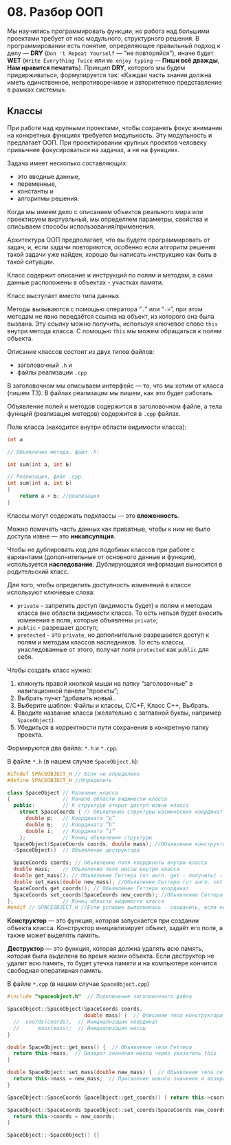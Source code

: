 # 08. Разбор ООП

Мы научились программировать функции, но работа над большими проектами требует от нас модульного, структурного решения. В программировании есть понятие, определяющее правильный подход к делу — **DRY** (`Don 't Repeat Yourself` — ”не повторяйся”), иначе будет **WET** (`Write Everything Twice` или `We enjoy typing` — **Пиши всё дважды**, **Нам нравится печатать**). Принцип **DRY**, которого мы будем придерживаться, формулируется так: «Каждая часть знания должна иметь единственное, непротиворечивое и авторитетное представление в рамках системы».

## Классы

При работе над крупными проектами, чтобы сохранять фокус внимания на конкретных функциях требуется модульность. Эту модульность и предлагает ООП. При проектировании крупных проектов человеку привычнее фокусироваться на задачах, а не на функциях.

Задача имеет несколько составляющих:

+ это вводные данные,
+ переменные,
+ константы и
+ алгоритмы решения.

Когда мы имеем дело с описанием объектов реального мира или проектируем виртуальный, мы определяем параметры, свойства и описываем способы использования/применения.

Архитектура ООП предполагает, что вы будете программировать от задач, и, если задачи повторяются, особенно если алгоритм решения такой задачи уже найден, хорошо бы написать инструкцию как быть в такой ситуации.

Класс содержит описание и инструкций по полям и методам, а сами данные расположены в объектах - участках памяти.

Класс выступает вместо типа данных.

Методы вызываются с помощью оператора ”`.`” или “`->`”, при этом методам не явно передаётся ссылка на объект, из которого она была вызвана. Эту ссылку можно получить, используя ключевое слово `this` внутри метода класса. С помощью `this` мы можем обращаться к полям объекта.

Описание классов состоит из двух типов файлов:

+ заголовочный `.h` и
+ файлы реализации `.срр`

В заголовочном мы описываем интерфейс — то, что мы хотим от класса (пишем ТЗ). В файлах реализации мы пишем, как это будет работать.

Объявление полей и методов содержится в заголовочном файле, а тела функций (реализация методов) содержится в `.срр` файлах.

Поле класса (находится внутри области видимости класса):

```cpp
int а

// Объявление метода. файл .h:

int sum(int а, int Ь)

// Реализация, файл .срр.
int sum(int а, int Ь)
{
    return а + Ь; //реализация
}
```

Классы могут содержать подклассы — это **вложенность**.

Можно помечать часть данных как приватные, чтобы к ним не было доступа извне — это **инкапсуляция**.

Чтобы не дублировать код для подобных классов при работе с вариантами (дополнительные от основного данные и функции), используется
**наследование**. Дублирующаяся информация выносится в родительский класс.

Для того, чтобы определить доступность изменений в классе используют ключевые слова:

+ `private` - запретить доступ (видимость будет) к полям и методам класса вне области видимости класса. То есть нельзя будет вносить изменения в поля, которые объявлены `private`;
+ `public` - разрешает доступ;
+ `protected` - это `private`, но дополнительно разрешается доступ к полям и методам классов наследников. То есть классы, унаследованные от этого, получат поля `protected` как `public` для себя.

Чтобы создать класс нужно:

1. кликнуть правой кнопкой мыши на папку ”заголовочные” в навигационной панели ”проекты”;
2. Выбрать пункт “добавить новый..
3. Выберите шаблон: Файлы и классы, C/C+F, Класс С++, Выбрать.
4. Вводите название класса (желательно с заглавной буквы, например `SpaceObject`).
5. Убедиться в корректности пути сохранения в конкретную папку проекта.

Формируются два файла: `*.h` и `*.срр`.

В файле `*.h` (в нашем случае `SpaceObject.h`):

```cpp
#ifndef SPACEOBJECT_Н // Если не определено
#define SPACEOBJECT_Н //Определить

class SpaceObject // Название класса
{                 // Начало области видимости класса
  public:         // К структуре открыт доступ извне класса
    struct SpaceCoords { // Объявление структуры космических координат
      double р;   // Координата ”p”
      double Ь;   // Координата ”b”
      double i;   // Координата ”i”
    };            // Конец объявления структуры
  SpaceObject(SpaceCoords coords, double mass); //Объявление конструктора
  ~SpaceObject()  // Объявление деструктора

  SpaceCoords coords; // Объявление поля координаты внутри класса
  double mass;    // Объявление поля массы внутри класса
  double get_mass(); // Объявление Геттера (от англ. get - получить) - позволяет получить значение, но не изменять
  double set_mass(double new_mass); //Объявление Сеттера (от англ. set - установить) - позволяет установить значение
  SpaceCoords get_coords(); // Объявление Геттера координат
  SpaceCoords set_coords(SpaceCoords new_coords); //Объявление Сеттера координат
};                // Конец области видимости класса
#endif // SPACEOBJECT_Н //Если условие выполнилось - сохранить, если не выполнить, вырезать с #ifndef по текущую команду #endif)
```

**Конструктор** — это функция, которая запускается при создании объекта класса. Конструктор инициализирует объект, задаёт его поля, а также может выделять память.

**Деструктор** — это функция, которая должна удалять всю память, которая была выделена во время жизни объекта. Если деструктор не удалит всю память, то будет утечка памяти и на компьютере кончится свободная оперативная память.

В файле `*.срр` (в нашем случае `SpaceObject.cpp`)

```cpp
#include "spaceobject.h"  // Подключение заголовочного файла

SpaceObject::SpaceObject(SpaceCoords coords,
                         double mass) {  // Описание тела конструктора
  //  coords(coords),  // Инициализация координат
  //      mass(mass);  // Инициализация массы
}

double SpaceObject::get_mass() {  // Объявление тела Геттера
  return this->mass;  // Возврат значения массы через указатель this
}

double SpaceObject::set_mass(double new_mass) {  // Объявление тела сеттера
  return this->mass = new_mass;  // Присвоение нового значения и возврат его
}

SpaceObject::SpaceCoords SpaceObject::get_coords() { return this->coords; }

SpaceObject::SpaceCoords SpaceObject::set_coords(SpaceCoords new_coords) {
  return this->coords = new_coords;
}

SpaceObject::~SpaceObject() {}
```
